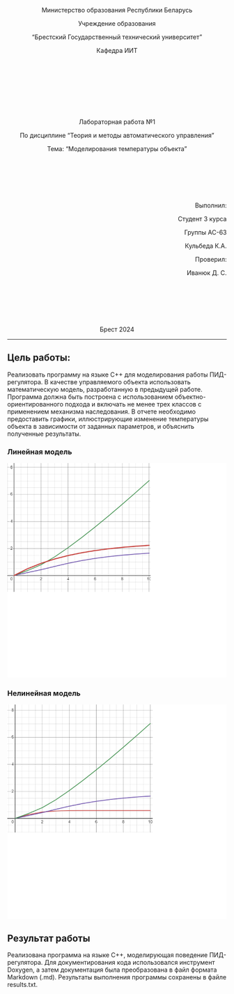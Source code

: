 <p align="center">Министерство образования Республики Беларусь</p>
<p align="center">Учреждение образования</p>
<p align="center">“Брестский Государственный технический университет”</p>
<p align="center">Кафедра ИИТ</p>
<br><br><br><br><br><br><br>
<p align="center">Лабораторная работа №1</p>
<p align="center">По дисциплине “Теория и методы автоматического управления”</p>
<p align="center">Тема: “Моделирования температуры объекта”</p>
<br><br><br><br><br>
<p align="right">Выполнил:</p>
<p align="right">Студент 3 курса</p>
<p align="right">Группы АС-63</p>
<p align="right">Кульбеда К.А.</p>
<p align="right">Проверил:</p>
<p align="right">Иванюк Д. С.</p>
<br><br><br><br><br>
<p align="center">Брест 2024</p>

---

## Цель работы:
Реализовать программу на языке C++ для моделирования работы ПИД-регулятора. В качестве управляемого объекта использовать математическую модель, разработанную в предыдущей работе. Программа должна быть построена с использованием объектно-ориентированного подхода и включать не менее трех классов с применением механизма наследования. В отчете необходимо предоставить графики, иллюстрирующие изменение температуры объекта в зависимости от заданных параметров, и объяснить полученные результаты.


### Линейная модель


![](./images/01.png)

### Нелинейная модель


![](./images/02.png)


## Результат работы
Реализована программа на языке C++, моделирующая поведение ПИД-регулятора. Для документирования кода использовался инструмент Doxygen, а затем документация была преобразована в файл формата Markdown (.md). Результаты выполнения программы сохранены в файле results.txt.
